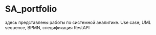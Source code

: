 # SA_portfolio
здесь представлены работы по системной аналитике.
Use case, UML sequence, BPMN, спецификация RestAPI
